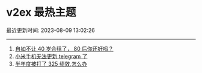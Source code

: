 # v2ex 最热主题

最近更新时间: 2023-08-09 13:02:26

--- 
1. [自如不让 40 岁合租了， 80 后你还好吗？](https://www.v2ex.com/t/963599) 
2. [小米手机无法更新 telegram 了](https://www.v2ex.com/t/963610) 
3. [半年度被打了 325 绩效,怎么办](https://www.v2ex.com/t/963630) 
